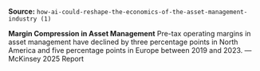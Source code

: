 **Source:** `how-ai-could-reshape-the-economics-of-the-asset-management-industry (1)`

**Margin Compression in Asset Management**
Pre-tax operating margins in asset management have declined by three percentage points in North America and five percentage points in Europe between 2019 and 2023. — McKinsey 2025 Report

